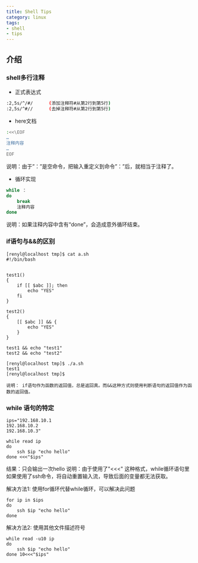 ```yaml
---
title: Shell Tips
category: linux
tags:
- shell
- tips
---
```


## 介绍

### shell多行注释

* 正式表达式

```bash
:2,5s/^/#/      (添加注释符#从第2行到第5行)
:2,5s/^#//      (去掉注释符#从第2行到第5行)
```

* here文档

```bash
:<<\EOF
…
注释内容
…
EOF
```

说明：由于”：”是空命令，把输入重定义到命令”：”后，就相当于注释了。

* 循环实现

```bash
while ：
do
	break
	注释内容
done 
```

说明：如果注释内容中含有“done”，会造成意外循环结束。

 <!--more-->


### if语句与&&的区别

```
[renyl@localhost tmp]$ cat a.sh
#!/bin/bash


test1()
{
	if [[ $abc ]]; then
		echo "YES"
	fi
}

test2()
{
	[[ $abc ]] && {
		echo "YES"
	}
}

test1 && echo "test1"
test2 && echo "test2"

[renyl@localhost tmp]$ ./a.sh
test1
[renyl@localhost tmp]$

说明： if语句作为函数的返回值，总是返回真。而&&这种方式则使用判断语句的返回值作为函数的返回值。

```

### while 语句的特定

```
ips="192.168.10.1
192.168.10.2
192.168.10.3"

while read ip
do
	ssh $ip "echo hello"
done <<<"$ips"
```

结果：只会输出一次hello
说明：由于使用了"<<<" 这种格式，while循环语句里如果使用了ssh命令，将自动重置输入流，导致后面的变量都无法获取。

解决方法1: 使用for循环代替while循环，可以解决此问题

```
for ip in $ips
do
	ssh $ip "echo hello"
done
```


解决方法2: 使用其他文件描述符号

```
while read -u10 ip
do
	ssh $ip "echo hello"
done 10<<<"$ips"
```

